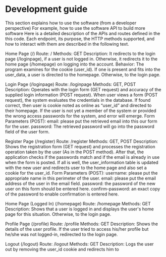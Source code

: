<h1>Development guide</h1>

This section explains how to use the software (from a developer perspective)
For example, how to use the software API to build more software
Here is a detailed description of the APIs and routes defined in the this code. Each endpoint, its purpose, the HTTP methods supported, and how to interact with them are described in the following text.

Home Page (/) Route: / Methods: GET Description: It redirects to the login page (/loginpage), if a user is not logged in. Otherwise, it redirects it to the home page (/homepage) on logging into the account. Behavior: The program examines for the cookie (user_id). If one is present and fits into the user_data, a user is directed to the homepage. Otherwise, to the login page.

Login Page (/loginpage) Route: /loginpage Methods: GET, POST Description: Operates with the login form (GET request) and accuracy of the supplied login information (POST request). When user views a form (POST request), the system evaluates the credentials in the database. If found correct, then user is cookie noted as online as “user_id” and directed to their homepage. If the user is not yet a member of the system or provided the wrong access passwords for the system, and error will emerge. Form Parameters (POST): email: please put the retrieved email into this our form for the user. password: The retrieved password will go into the password field of the user form.

Register Page (/register) Route: /register Methods: GET, POST Description: Shows the registration form (GET request) and processes the registration operation taken by the user (As in the POST method). After that, the application checks if the passwords match and if the email is already in use when the form is posted. If all is well, the user_information table is updated with the new user and redirects user to the home page and also set a cookie for the user_id. Form Parameters (POST): username: please put the appropriate name in this perimeter of the user. email: please put the email address of the user in the email field. password: the password of the new user on this form should be entered here. confirm-password: an exact copy of the password to enable confirmation is entered here.

Home Page (Logged In) (/homepage) Route: /homepage Methods: GET Description: Shows that a user is logged in and displays the user's home page for this situation. Otherwise, to the login page.

Profile Page (/profile) Route: /profile Methods: GET Description: Shows the details of the user profile. If the user tried to access his/her profile but he/she was not logged-in, redirected to the login page.

Logout (/logout) Route: /logout Methods: GET Description: Logs the user out by removing the user_id cookie and redirects him to